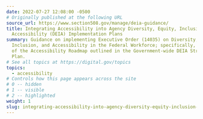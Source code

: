 ```yaml
---
date: 2022-07-27 12:08:00 -0500
# Originally published at the following URL
source_url: https://www.section508.gov/manage/deia-guidance/
title: Integrating Accessibility into Agency Diversity, Equity, Inclusion, and
  Accessibility (DEIA) Implementation Plans
summary: Guidance on implementing Executive Order (14035) on Diversity, Equity,
  Inclusion, and Accessibility in the Federal Workforce; specifically, elements
  of the Accessibility Roadmap outlined in the Government-wide DEIA Strategic
  Plan.
# See all topics at https://digital.gov/topics
topics:
  - accessibility
# Controls how this page appears across the site
# 0 -- hidden
# 1 -- visible
# 2 -- highlighted
weight: 1
slug: integrating-accessibility-into-agency-diversity-equity-inclusion-and-accessibility-deia-implementation-plans
---
```

